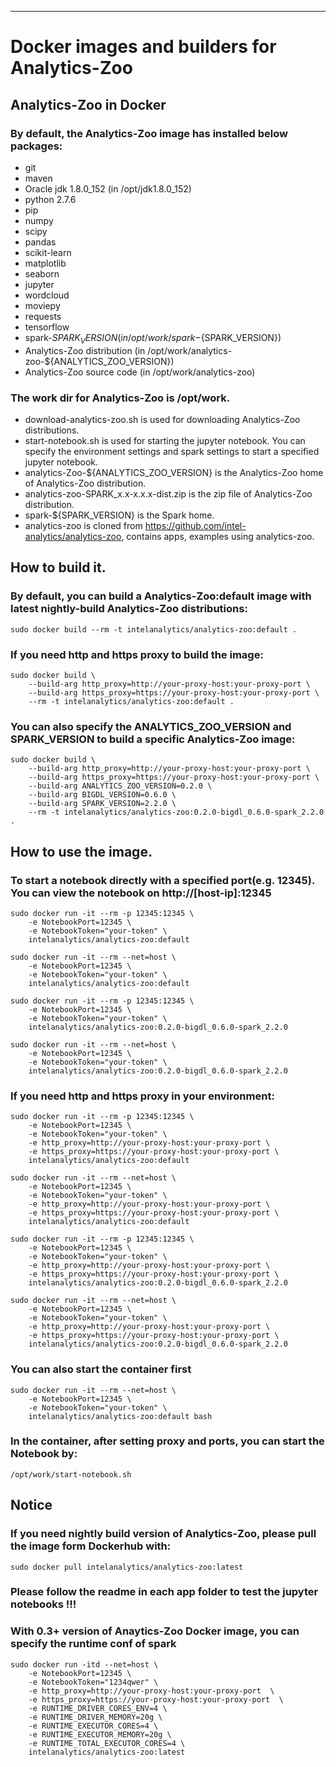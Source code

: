 --------
# Docker images and builders for Analytics-Zoo

## Analytics-Zoo in Docker

### By default, the Analytics-Zoo image has installed below packages:
* git
* maven
* Oracle jdk 1.8.0_152 (in /opt/jdk1.8.0_152)
* python 2.7.6
* pip
* numpy
* scipy
* pandas
* scikit-learn
* matplotlib
* seaborn
* jupyter
* wordcloud
* moviepy
* requests
* tensorflow
* spark-${SPARK_VERSION} (in /opt/work/spark-${SPARK_VERSION})
* Analytics-Zoo distribution (in /opt/work/analytics-zoo-${ANALYTICS_ZOO_VERSION})
* Analytics-Zoo source code (in /opt/work/analytics-zoo)

### The work dir for Analytics-Zoo is /opt/work.

* download-analytics-zoo.sh is used for downloading Analytics-Zoo distributions.
* start-notebook.sh is used for starting the jupyter notebook. You can specify the environment settings and spark settings to start a specified jupyter notebook.
* analytics-Zoo-${ANALYTICS_ZOO_VERSION} is the Analytics-Zoo home of Analytics-Zoo distribution.
* analytics-zoo-SPARK_x.x-x.x.x-dist.zip is the zip file of Analytics-Zoo distribution.
* spark-${SPARK_VERSION} is the Spark home.
* analytics-zoo is cloned from https://github.com/intel-analytics/analytics-zoo, contains apps, examples using analytics-zoo.

## How to build it.

### By default, you can build a Analytics-Zoo:default image with latest nightly-build Analytics-Zoo distributions:

    sudo docker build --rm -t intelanalytics/analytics-zoo:default .

### If you need http and https proxy to build the image:

    sudo docker build \
        --build-arg http_proxy=http://your-proxy-host:your-proxy-port \
        --build-arg https_proxy=https://your-proxy-host:your-proxy-port \
        --rm -t intelanalytics/analytics-zoo:default .

### You can also specify the ANALYTICS_ZOO_VERSION and SPARK_VERSION to build a specific Analytics-Zoo image:

    sudo docker build \
        --build-arg http_proxy=http://your-proxy-host:your-proxy-port \
        --build-arg https_proxy=https://your-proxy-host:your-proxy-port \
        --build-arg ANALYTICS_ZOO_VERSION=0.2.0 \
        --build-arg BIGDL_VERSION=0.6.0 \
        --build-arg SPARK_VERSION=2.2.0 \
        --rm -t intelanalytics/analytics-zoo:0.2.0-bigdl_0.6.0-spark_2.2.0 .

## How to use the image.

### To start a notebook directly with a specified port(e.g. 12345). You can view the notebook on http://[host-ip]:12345

    sudo docker run -it --rm -p 12345:12345 \
        -e NotebookPort=12345 \
        -e NotebookToken="your-token" \
        intelanalytics/analytics-zoo:default

    sudo docker run -it --rm --net=host \
        -e NotebookPort=12345 \
        -e NotebookToken="your-token" \
        intelanalytics/analytics-zoo:default

    sudo docker run -it --rm -p 12345:12345 \
        -e NotebookPort=12345 \
        -e NotebookToken="your-token" \
        intelanalytics/analytics-zoo:0.2.0-bigdl_0.6.0-spark_2.2.0

    sudo docker run -it --rm --net=host \
        -e NotebookPort=12345 \
        -e NotebookToken="your-token" \
        intelanalytics/analytics-zoo:0.2.0-bigdl_0.6.0-spark_2.2.0

### If you need http and https proxy in your environment:

    sudo docker run -it --rm -p 12345:12345 \
        -e NotebookPort=12345 \
        -e NotebookToken="your-token" \
        -e http_proxy=http://your-proxy-host:your-proxy-port \
        -e https_proxy=https://your-proxy-host:your-proxy-port \
        intelanalytics/analytics-zoo:default

    sudo docker run -it --rm --net=host \
        -e NotebookPort=12345 \
        -e NotebookToken="your-token" \
        -e http_proxy=http://your-proxy-host:your-proxy-port \
        -e https_proxy=https://your-proxy-host:your-proxy-port \
        intelanalytics/analytics-zoo:default

    sudo docker run -it --rm -p 12345:12345 \
        -e NotebookPort=12345 \
        -e NotebookToken="your-token" \
        -e http_proxy=http://your-proxy-host:your-proxy-port \
        -e https_proxy=https://your-proxy-host:your-proxy-port \
        intelanalytics/analytics-zoo:0.2.0-bigdl_0.6.0-spark_2.2.0

    sudo docker run -it --rm --net=host \
        -e NotebookPort=12345 \
        -e NotebookToken="your-token" \
        -e http_proxy=http://your-proxy-host:your-proxy-port \
        -e https_proxy=https://your-proxy-host:your-proxy-port \
        intelanalytics/analytics-zoo:0.2.0-bigdl_0.6.0-spark_2.2.0

### You can also start the container first

    sudo docker run -it --rm --net=host \
        -e NotebookPort=12345 \
        -e NotebookToken="your-token" \
        intelanalytics/analytics-zoo:default bash

### In the container, after setting proxy and ports, you can start the Notebook by:

    /opt/work/start-notebook.sh

## Notice

### If you need nightly build version of Analytics-Zoo, please pull the image form Dockerhub with:

    sudo docker pull intelanalytics/analytics-zoo:latest

### Please follow the readme in each app folder to test the jupyter notebooks !!!

### With 0.3+ version of Anaytics-Zoo Docker image, you can specify the runtime conf of spark

    sudo docker run -itd --net=host \
        -e NotebookPort=12345 \
        -e NotebookToken="1234qwer" \
        -e http_proxy=http://your-proxy-host:your-proxy-port  \
        -e https_proxy=https://your-proxy-host:your-proxy-port  \
        -e RUNTIME_DRIVER_CORES_ENV=4 \
        -e RUNTIME_DRIVER_MEMORY=20g \
        -e RUNTIME_EXECUTOR_CORES=4 \
        -e RUNTIME_EXECUTOR_MEMORY=20g \
        -e RUNTIME_TOTAL_EXECUTOR_CORES=4 \
        intelanalytics/analytics-zoo:latest